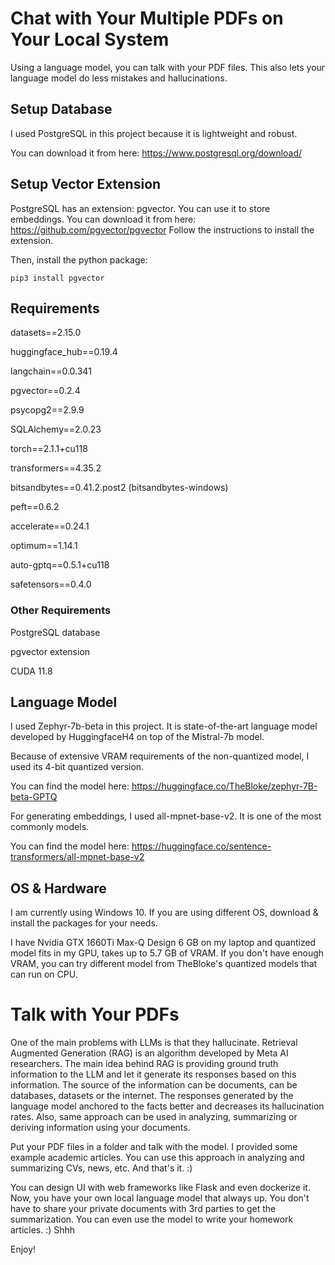 # Chat with Your Multiple PDFs on Your Local System

Using a language model, you can talk with your PDF files. This also lets your language model
do less mistakes and hallucinations.

## Setup Database
I used PostgreSQL in this project because it is lightweight and robust.

You can download it from here: https://www.postgresql.org/download/

## Setup Vector Extension
PostgreSQL has an extension: pgvector. You can use it to store embeddings.
You can download it from here: https://github.com/pgvector/pgvector
Follow the instructions to install the extension.

Then, install the python package:

```
pip3 install pgvector
```

## Requirements
datasets==2.15.0

huggingface_hub==0.19.4

langchain==0.0.341

pgvector==0.2.4

psycopg2==2.9.9

SQLAlchemy==2.0.23

torch==2.1.1+cu118

transformers==4.35.2

bitsandbytes==0.41.2.post2 (bitsandbytes-windows)

peft==0.6.2

accelerate==0.24.1

optimum==1.14.1

auto-gptq==0.5.1+cu118

safetensors==0.4.0


### Other Requirements
PostgreSQL database

pgvector extension

CUDA 11.8


## Language Model
I used Zephyr-7b-beta in this project. It is state-of-the-art language model
developed by HuggingfaceH4 on top of the Mistral-7b model.

Because of extensive VRAM requirements of the non-quantized model, I used its 4-bit
quantized version.

You can find the model here: https://huggingface.co/TheBloke/zephyr-7B-beta-GPTQ

For generating embeddings, I used all-mpnet-base-v2. It is one of the most commonly
models.

You can find the model here: https://huggingface.co/sentence-transformers/all-mpnet-base-v2


## OS & Hardware
I am currently using Windows 10. If you are using different OS, download & install
the packages for your needs.

I have Nvidia GTX 1660Ti Max-Q Design 6 GB on my laptop and quantized model fits in
my GPU, takes up to 5.7 GB of VRAM. If you don't have enough VRAM, you can try
different model from TheBloke's quantized models that can run on CPU.

# Talk with Your PDFs
One of the main problems with LLMs is that they hallucinate. Retrieval Augmented
Generation (RAG) is an algorithm developed by Meta AI researchers. The main idea
behind RAG is providing ground truth information to the LLM and let it generate
its responses based on this information. The source of the information can be
documents, can be databases, datasets or the internet. The responses generated
by the language model anchored to the facts better and decreases its hallucination
rates. Also, same approach can be used in analyzing, summarizing or deriving
information using your documents.

Put your PDF files in a folder and talk with the model. I provided some example
academic articles. You can use this approach in analyzing and summarizing CVs,
news, etc. And that's it. :)

You can design UI with web frameworks like Flask and even dockerize it. Now, you
have your own local language model that always up. You don't have to share your
private documents with 3rd parties to get the summarization. You can even use
the model to write your homework articles. :) Shhh

Enjoy!

